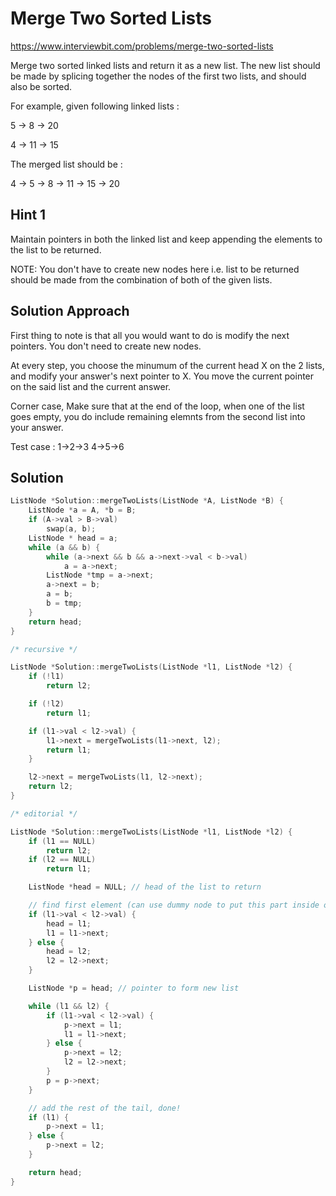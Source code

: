# Merge Two Sorted Lists

https://www.interviewbit.com/problems/merge-two-sorted-lists

Merge two sorted linked lists and return it as a new list. 
The new list should be made by splicing together the nodes of the first two lists, and should also be sorted.

For example, given following linked lists :

5 -> 8 -> 20 

4 -> 11 -> 15

The merged list should be :

4 -> 5 -> 8 -> 11 -> 15 -> 20

## Hint 1
Maintain pointers in both the linked list and keep appending the elements to the list to be returned.

NOTE: You don't have to create new nodes here i.e. list to be returned should be made from the combination of both of the given lists.

## Solution Approach


First thing to note is that all you would want to do is modify the next pointers. You don't need to create new nodes.

At every step, you choose the minumum of the current head X on the 2 lists, and modify your answer's next pointer to X. You move the current pointer on the said list and the current answer.

Corner case, 
Make sure that at the end of the loop, when one of the list goes empty, you do include remaining elemnts from the second list into your answer.

Test case : 1->2->3 4->5->6


## Solution

```cpp
ListNode *Solution::mergeTwoLists(ListNode *A, ListNode *B) {
    ListNode *a = A, *b = B;
    if (A->val > B->val)
        swap(a, b);
    ListNode * head = a;
    while (a && b) {
        while (a->next && b && a->next->val < b->val)
            a = a->next;
        ListNode *tmp = a->next;
        a->next = b;
        a = b;
        b = tmp;
    }
    return head;
}

/* recursive */

ListNode *Solution::mergeTwoLists(ListNode *l1, ListNode *l2) {
    if (!l1)
        return l2;

    if (!l2)
        return l1;

    if (l1->val < l2->val) {
        l1->next = mergeTwoLists(l1->next, l2);
        return l1;
    }

    l2->next = mergeTwoLists(l1, l2->next);
    return l2;
}

/* editorial */

ListNode *Solution::mergeTwoLists(ListNode *l1, ListNode *l2) {
    if (l1 == NULL)
        return l2;
    if (l2 == NULL)
        return l1;

    ListNode *head = NULL; // head of the list to return

    // find first element (can use dummy node to put this part inside of the loop)
    if (l1->val < l2->val) {
        head = l1;
        l1 = l1->next;
    } else {
        head = l2;
        l2 = l2->next;
    }

    ListNode *p = head; // pointer to form new list

    while (l1 && l2) {
        if (l1->val < l2->val) {
            p->next = l1;
            l1 = l1->next;
        } else {
            p->next = l2;
            l2 = l2->next;
        }
        p = p->next;
    }

    // add the rest of the tail, done!
    if (l1) {
        p->next = l1;
    } else {
        p->next = l2;
    }

    return head;
}
```